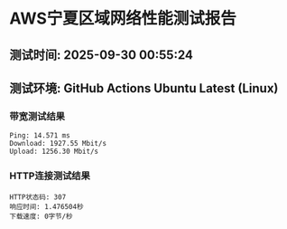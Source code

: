 # AWS宁夏区域网络性能测试报告
## 测试时间: 2025-09-30 00:55:24
## 测试环境: GitHub Actions Ubuntu Latest (Linux)

### 带宽测试结果
```
Ping: 14.571 ms
Download: 1927.55 Mbit/s
Upload: 1256.30 Mbit/s
```

### HTTP连接测试结果
```
HTTP状态码: 307
响应时间: 1.476504秒
下载速度: 0字节/秒
```

